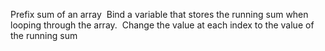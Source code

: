 Prefix sum of an array
​
Bind a variable that stores the running sum when looping through the array.
​
Change the value at each index to the value of the running sum
​